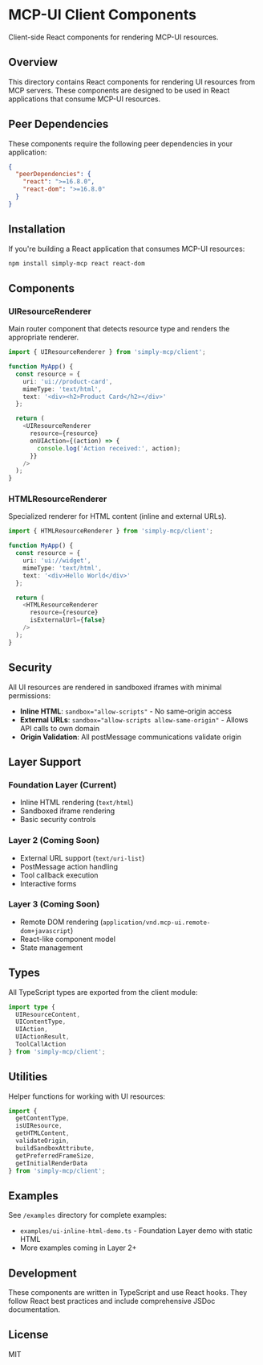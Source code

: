 # MCP-UI Client Components

Client-side React components for rendering MCP-UI resources.

## Overview

This directory contains React components for rendering UI resources from MCP servers. These components are designed to be used in React applications that consume MCP-UI resources.

## Peer Dependencies

These components require the following peer dependencies in your application:

```json
{
  "peerDependencies": {
    "react": ">=16.8.0",
    "react-dom": ">=16.8.0"
  }
}
```

## Installation

If you're building a React application that consumes MCP-UI resources:

```bash
npm install simply-mcp react react-dom
```

## Components

### UIResourceRenderer

Main router component that detects resource type and renders the appropriate renderer.

```typescript
import { UIResourceRenderer } from 'simply-mcp/client';

function MyApp() {
  const resource = {
    uri: 'ui://product-card',
    mimeType: 'text/html',
    text: '<div><h2>Product Card</h2></div>'
  };

  return (
    <UIResourceRenderer
      resource={resource}
      onUIAction={(action) => {
        console.log('Action received:', action);
      }}
    />
  );
}
```

### HTMLResourceRenderer

Specialized renderer for HTML content (inline and external URLs).

```typescript
import { HTMLResourceRenderer } from 'simply-mcp/client';

function MyApp() {
  const resource = {
    uri: 'ui://widget',
    mimeType: 'text/html',
    text: '<div>Hello World</div>'
  };

  return (
    <HTMLResourceRenderer
      resource={resource}
      isExternalUrl={false}
    />
  );
}
```

## Security

All UI resources are rendered in sandboxed iframes with minimal permissions:

- **Inline HTML**: `sandbox="allow-scripts"` - No same-origin access
- **External URLs**: `sandbox="allow-scripts allow-same-origin"` - Allows API calls to own domain
- **Origin Validation**: All postMessage communications validate origin

## Layer Support

### Foundation Layer (Current)
- Inline HTML rendering (`text/html`)
- Sandboxed iframe rendering
- Basic security controls

### Layer 2 (Coming Soon)
- External URL support (`text/uri-list`)
- PostMessage action handling
- Tool callback execution
- Interactive forms

### Layer 3 (Coming Soon)
- Remote DOM rendering (`application/vnd.mcp-ui.remote-dom+javascript`)
- React-like component model
- State management

## Types

All TypeScript types are exported from the client module:

```typescript
import type {
  UIResourceContent,
  UIContentType,
  UIAction,
  UIActionResult,
  ToolCallAction
} from 'simply-mcp/client';
```

## Utilities

Helper functions for working with UI resources:

```typescript
import {
  getContentType,
  isUIResource,
  getHTMLContent,
  validateOrigin,
  buildSandboxAttribute,
  getPreferredFrameSize,
  getInitialRenderData
} from 'simply-mcp/client';
```

## Examples

See `/examples` directory for complete examples:

- `examples/ui-inline-html-demo.ts` - Foundation Layer demo with static HTML
- More examples coming in Layer 2+

## Development

These components are written in TypeScript and use React hooks. They follow React best practices and include comprehensive JSDoc documentation.

## License

MIT
